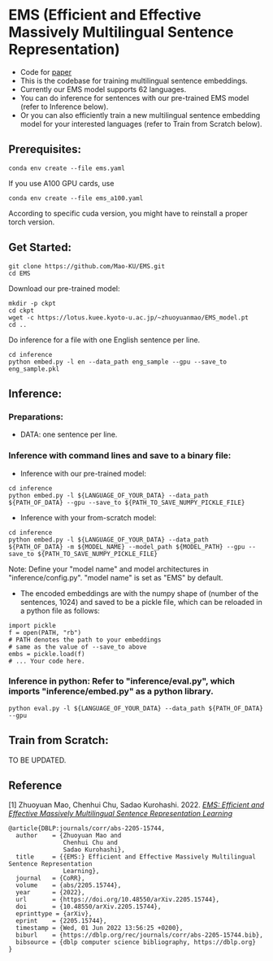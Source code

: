# EMS (Efficient and Effective Massively Multilingual Sentence Representation)
- Code for [paper](https://arxiv.org/abs/2205.15744)
- This is the codebase for training multilingual sentence embeddings.
- Currently our EMS model supports 62 languages.
- You can do inference for sentences with our pre-trained EMS model (refer to Inference below).
- Or you can also efficiently train a new multilingual sentence embedding model for your interested languages (refer to Train from Scratch below).

## Prerequisites:
```
conda env create --file ems.yaml
```
If you use A100 GPU cards, use
```
conda env create --file ems_a100.yaml
```
According to specific cuda version, you might have to reinstall a proper torch version.

## Get Started:
```
git clone https://github.com/Mao-KU/EMS.git
cd EMS
```
Download our pre-trained model:
```
mkdir -p ckpt
cd ckpt
wget -c https://lotus.kuee.kyoto-u.ac.jp/~zhuoyuanmao/EMS_model.pt
cd ..
```
Do inference for a file with one English sentence per line.
```
cd inference
python embed.py -l en --data_path eng_sample --gpu --save_to eng_sample.pkl
```

## Inference:
### Preparations:
- DATA: one sentence per line.

### Inference with command lines and save to a binary file:
- Inference with our pre-trained model:
```
cd inference
python embed.py -l ${LANGUAGE_OF_YOUR_DATA} --data_path ${PATH_OF_DATA} --gpu --save_to ${PATH_TO_SAVE_NUMPY_PICKLE_FILE}
```
- Inference with your from-scratch model:
```
cd inference
python embed.py -l ${LANGUAGE_OF_YOUR_DATA} --data_path ${PATH_OF_DATA} -m ${MODEL_NAME} --model_path ${MODEL_PATH} --gpu --save_to ${PATH_TO_SAVE_NUMPY_PICKLE_FILE}
```
Note: Define your "model name" and model architectures in "inference/config.py". "model name" is set as "EMS" by default.
- The encoded embeddings are with the numpy shape of (number of the sentences, 1024) and saved to be a pickle file, which can be reloaded in a python file as follows:
```
import pickle
f = open(PATH, "rb")
# PATH denotes the path to your embeddings
# same as the value of --save_to above
embs = pickle.load(f)
# ... Your code here.
```
### Inference in python: Refer to "inference/eval.py", which imports "inference/embed.py" as a python library.
```
python eval.py -l ${LANGUAGE_OF_YOUR_DATA} --data_path ${PATH_OF_DATA} --gpu
```

## Train from Scratch:
TO BE UPDATED.

## Reference
[1] Zhuoyuan Mao, Chenhui Chu, Sadao Kurohashi. 2022. [*EMS: Efficient and Effective Massively Multilingual Sentence Representation Learning*](https://arxiv.org/abs/2205.15744)
```
@article{DBLP:journals/corr/abs-2205-15744,
  author    = {Zhuoyuan Mao and
               Chenhui Chu and
               Sadao Kurohashi},
  title     = {{EMS:} Efficient and Effective Massively Multilingual Sentence Representation
               Learning},
  journal   = {CoRR},
  volume    = {abs/2205.15744},
  year      = {2022},
  url       = {https://doi.org/10.48550/arXiv.2205.15744},
  doi       = {10.48550/arXiv.2205.15744},
  eprinttype = {arXiv},
  eprint    = {2205.15744},
  timestamp = {Wed, 01 Jun 2022 13:56:25 +0200},
  biburl    = {https://dblp.org/rec/journals/corr/abs-2205-15744.bib},
  bibsource = {dblp computer science bibliography, https://dblp.org}
}
```

